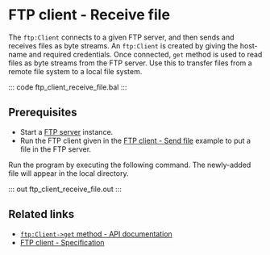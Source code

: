 # FTP client - Receive file

The `ftp:Client` connects to a given FTP server, and then sends and receives files as byte streams. An `ftp:Client` is created by giving the host-name and required credentials. Once connected, `get` method is used to read files as byte streams from the FTP server. Use this to transfer files from a remote file system to a local file system.

::: code ftp_client_receive_file.bal :::

## Prerequisites
- Start a [FTP server](https://hub.docker.com/r/stilliard/pure-ftpd/) instance.
- Run the FTP client given in the [FTP client - Send file](/learn/by-example/ftp-client-send-file) example to put a file in the FTP server.

Run the program by executing the following command. The newly-added file will appear in the local directory.

::: out ftp_client_receive_file.out :::

## Related links
- [`ftp:Client->get` method - API documentation](https://lib.ballerina.io/ballerina/ftp/latest/clients/Client#get)
- [FTP client - Specification](/spec/ftp/#321-insecure-client)
